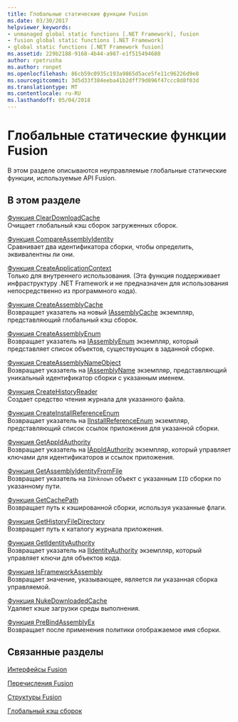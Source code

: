 ```yaml
---
title: Глобальные статические функции Fusion
ms.date: 03/30/2017
helpviewer_keywords:
- unmanaged global static functions [.NET Framework], fusion
- fusion global static functions [.NET Framework]
- global static functions [.NET Framework fusion]
ms.assetid: 229b2188-9168-4b44-a987-e1f515494688
author: rpetrusha
ms.author: ronpet
ms.openlocfilehash: 86cb59c0935c193a9865d5ace5fe11c96226d9e8
ms.sourcegitcommit: 3d5d33f384eeba41b2dff79d096f47ccc8d8f03d
ms.translationtype: MT
ms.contentlocale: ru-RU
ms.lasthandoff: 05/04/2018
---
```

# <a name="fusion-global-static-functions"></a>Глобальные статические функции Fusion
В этом разделе описываются неуправляемые глобальные статические функции, используемые API Fusion.  
  
## <a name="in-this-section"></a>В этом разделе  
 [Функция ClearDownloadCache](../../../../docs/framework/unmanaged-api/fusion/cleardownloadcache-function.md)  
 Очищает глобальный кэш сборок загруженных сборок.  
  
 [Функция CompareAssemblyIdentity](../../../../docs/framework/unmanaged-api/fusion/compareassemblyidentity-function.md)  
 Сравнивает два идентификатора сборки, чтобы определить, эквивалентны ли они.  
  
 [Функция CreateApplicationContext](../../../../docs/framework/unmanaged-api/fusion/createapplicationcontext-function.md)  
 Только для внутреннего использования. (Эта функция поддерживает инфраструктуру .NET Framework и не предназначен для использования непосредственно из программного кода).  
  
 [Функция CreateAssemblyCache](../../../../docs/framework/unmanaged-api/fusion/createassemblycache-function.md)  
 Возвращает указатель на новый [IAssemblyCache](../../../../docs/framework/unmanaged-api/fusion/iassemblycache-interface.md) экземпляр, представляющий глобальный кэш сборок.  
  
 [Функция CreateAssemblyEnum](../../../../docs/framework/unmanaged-api/fusion/createassemblyenum-function.md)  
 Возвращает указатель на [IAssemblyEnum](../../../../docs/framework/unmanaged-api/fusion/iassemblyenum-interface.md) экземпляр, который представляет список объектов, существующих в заданной сборке.  
  
 [Функция CreateAssemblyNameObject](../../../../docs/framework/unmanaged-api/fusion/createassemblynameobject-function.md)  
 Возвращает указатель на [IAssemblyName](../../../../docs/framework/unmanaged-api/fusion/iassemblyname-interface.md) экземпляр, представляющий уникальный идентификатор сборки с указанным именем.  
  
 [Функция CreateHistoryReader](../../../../docs/framework/unmanaged-api/fusion/createhistoryreader-function.md)  
 Создает средство чтения журнала для указанного файла.  
  
 [Функция CreateInstallReferenceEnum](../../../../docs/framework/unmanaged-api/fusion/createinstallreferenceenum-function.md)  
 Возвращает указатель на [IInstallReferenceEnum](../../../../docs/framework/unmanaged-api/fusion/iinstallreferenceenum-interface.md) экземпляр, представляющий список ссылок приложения для указанной сборки.  
  
 [Функция GetAppIdAuthority](../../../../docs/framework/unmanaged-api/fusion/getappidauthority-function.md)  
 Возвращает указатель на [IAppIdAuthority](../../../../docs/framework/unmanaged-api/fusion/iappidauthority-interface.md) экземпляр, который управляет ключами для идентификаторов и ссылок приложения.  
  
 [Функция GetAssemblyIdentityFromFile](../../../../docs/framework/unmanaged-api/fusion/getassemblyidentityfromfile-function.md)  
 Возвращает указатель на `IUnknown` объект с указанным `IID` сборки по указанному пути.  
  
 [Функция GetCachePath](../../../../docs/framework/unmanaged-api/fusion/getcachepath-function.md)  
 Возвращает путь к кэшированной сборки, используя указанные флаги.  
  
 [Функция GetHistoryFileDirectory](../../../../docs/framework/unmanaged-api/fusion/gethistoryfiledirectory-function.md)  
 Возвращает путь к каталогу журнала приложения.  
  
 [Функция GetIdentityAuthority](../../../../docs/framework/unmanaged-api/fusion/getidentityauthority-function.md)  
 Возвращает указатель на [IIdentityAuthority](../../../../docs/framework/unmanaged-api/fusion/iidentityauthority-interface.md) экземпляр, который управляет ключи для объектов кода.  
  
 [Функция IsFrameworkAssembly](../../../../docs/framework/unmanaged-api/fusion/isframeworkassembly-function.md)  
 Возвращает значение, указывающее, является ли указанная сборка управляемой.  
  
 [Функция NukeDownloadedCache](../../../../docs/framework/unmanaged-api/fusion/nukedownloadedcache-function.md)  
 Удаляет кэше загрузки среды выполнения.  
  
 [Функция PreBindAssemblyEx](../../../../docs/framework/unmanaged-api/fusion/prebindassemblyex-function.md)  
 Возвращает после применения политики отображаемое имя сборки.  
  
## <a name="related-sections"></a>Связанные разделы  
 [Интерфейсы Fusion](../../../../docs/framework/unmanaged-api/fusion/fusion-interfaces.md)  
  
 [Перечисления Fusion](../../../../docs/framework/unmanaged-api/fusion/fusion-enumerations.md)  
  
 [Структуры Fusion](../../../../docs/framework/unmanaged-api/fusion/fusion-structures.md)  
  
 [Глобальный кэш сборок](../../../../docs/framework/app-domains/gac.md)
